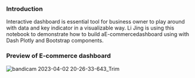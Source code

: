 
### Introduction
Interactive  dashboard is essential tool for business owner to play around with data and key indicator in a visualizable way. Li Jing is using this notebook to demonstrate how to build aE-commercedashboard using with Dash Plotly and Bootstrap components.

### Preview of E-commerce dashboard

![bandicam 2023-04-02 20-26-33-643_Trim](https://user-images.githubusercontent.com/67696956/229353808-e4af5434-ee18-43eb-a923-7b32ca91fad8.gif)

